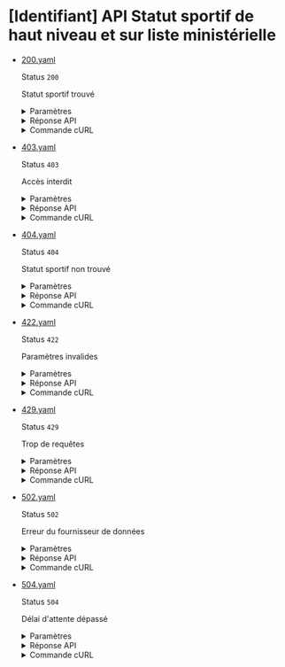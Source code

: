 # [Identifiant] API Statut sportif de haut niveau et sur liste ministérielle
* [200.yaml](200.yaml)

  Status `200`

  Statut sportif trouvé

  <details><summary>Paramètres</summary>
  <p>

  ```json
  {
    "identifiant": "12345"
  }
  ```

  </p>
  </details>

  <details><summary>Réponse API</summary>
  <p>

  ```json
  {
    "data": {
      "identite": {
        "nom_naissance": "Dupont",
        "nom_usage": "Martin",
        "prenoms": "Jean Claude",
        "date_naissance": "1990-05-15",
        "sexe": "M"
      },
      "est_sportif_de_haut_niveau": true,
      "a_ete_sportif_de_haut_niveau": true,
      "informations_statut": {
        "periode": {
          "date_debut_statut": "2023-01-01",
          "date_fin_statut": "2025-09-30"
        },
        "federation": {
          "code_federation": "29",
          "nom_federation": "fédération française de handball",
          "nom_court_federation": "HANDBALL"
        },
        "etablissement": {
          "code_etablissement": "2075",
          "nom_etablissement": "Maison de la Performance Nouvelle-Aquitaine"
        },
        "region": {
          "code_region": "75",
          "nom_region": "Nouvelle-Aquitaine"
        },
        "categorie": {
          "code_categorie": "2",
          "nom_categorie": "elite",
          "valeur": "4"
        },
        "sportif_de_haut_niveau": true
      },
      "informations_statuts_precedents": [
        {
          "fiche": 789456,
          "periode": {
            "date_debut_statut": "2021-01-01",
            "date_fin_statut": "2022-12-31"
          },
          "federation": {
            "code_federation": "69",
            "nom_federation": "Fédération Française de Triathlon et Disciplines Enchaînées",
            "nom_court_federation": "TRIATHLON"
          },
          "etablissement": {
            "code_etablissement": "1093",
            "nom_etablissement": "Maison de la Performance Occitanie"
          },
          "region": {
            "code_region": "76",
            "nom_region": "Occitanie"
          },
          "categorie": {
            "code_categorie": "4",
            "nom_categorie": "Elite",
            "valeur": "128"
          },
          "sportif_de_haut_niveau": true
        }
      ]
    },
    "links": {},
    "meta": {}
  }
  ```

  </p>
  </details>

  <details><summary>Commande cURL</summary>
  <p>

  ```bash
  curl -H "Authorization: Bearer $token" \
    -G -d 'recipient=13002526500013' -d 'identifiant=12345' \
    --url "https://staging.particulier.api.gouv.fr/v3/sdh/statut_sportif/identifiant"
  ```

  </p>
  </details>
* [403.yaml](403.yaml)

  Status `403`

  Accès interdit

  <details><summary>Paramètres</summary>
  <p>

  ```json
  {
    "identifiant": "98765"
  }
  ```

  </p>
  </details>

  <details><summary>Réponse API</summary>
  <p>

  ```json
  {
    "errors": [
      {
        "code": "00100",
        "title": "Privilèges insuffisants",
        "detail": "Votre token est valide mais vos privilèges sont insuffisants. Listez vos privilèges sur /api/introspect",
        "source": {
          "parameter": "token"
        },
        "meta": {}
      }
    ]
  }
  ```

  </p>
  </details>

  <details><summary>Commande cURL</summary>
  <p>

  ```bash
  curl -H "Authorization: Bearer $token" \
    -G -d 'recipient=13002526500013' -d 'identifiant=98765' \
    --url "https://staging.particulier.api.gouv.fr/v3/sdh/statut_sportif/identifiant"
  ```

  </p>
  </details>
* [404.yaml](404.yaml)

  Status `404`

  Statut sportif non trouvé

  <details><summary>Paramètres</summary>
  <p>

  ```json
  {
    "identifiant": "54321"
  }
  ```

  </p>
  </details>

  <details><summary>Réponse API</summary>
  <p>

  ```json
  {
    "errors": [
      {
        "code": "37003",
        "title": "Entité non trouvée",
        "detail": "Aucun statut sportif n'a pu être trouvé avec les critères de recherche fournis.",
        "source": null,
        "meta": {
          "provider": "SDH"
        }
      }
    ]
  }
  ```

  </p>
  </details>

  <details><summary>Commande cURL</summary>
  <p>

  ```bash
  curl -H "Authorization: Bearer $token" \
    -G -d 'recipient=13002526500013' -d 'identifiant=54321' \
    --url "https://staging.particulier.api.gouv.fr/v3/sdh/statut_sportif/identifiant"
  ```

  </p>
  </details>
* [422.yaml](422.yaml)

  Status `422`

  Paramètres invalides

  <details><summary>Paramètres</summary>
  <p>

  ```json
  {
    "identifiant": "43210"
  }
  ```

  </p>
  </details>

  <details><summary>Réponse API</summary>
  <p>

  ```json
  {
    "errors": [
      {
        "code": "00366",
        "title": "Entité non traitable",
        "detail": "Un ou plusieurs paramètres ne sont pas correctement formatés",
        "source": null,
        "meta": {}
      }
    ]
  }
  ```

  </p>
  </details>

  <details><summary>Commande cURL</summary>
  <p>

  ```bash
  curl -H "Authorization: Bearer $token" \
    -G -d 'recipient=13002526500013' -d 'identifiant=43210' \
    --url "https://staging.particulier.api.gouv.fr/v3/sdh/statut_sportif/identifiant"
  ```

  </p>
  </details>
* [429.yaml](429.yaml)

  Status `429`

  Trop de requêtes

  <details><summary>Paramètres</summary>
  <p>

  ```json
  {
    "identifiant": "56789"
  }
  ```

  </p>
  </details>

  <details><summary>Réponse API</summary>
  <p>

  ```json
  {
    "errors": [
      {
        "code": "00429",
        "title": "Trop de requêtes",
        "detail": "Vous avez effectué trop de requêtes",
        "source": null,
        "meta": {}
      }
    ]
  }
  ```

  </p>
  </details>

  <details><summary>Commande cURL</summary>
  <p>

  ```bash
  curl -H "Authorization: Bearer $token" \
    -G -d 'recipient=13002526500013' -d 'identifiant=56789' \
    --url "https://staging.particulier.api.gouv.fr/v3/sdh/statut_sportif/identifiant"
  ```

  </p>
  </details>
* [502.yaml](502.yaml)

  Status `502`

  Erreur du fournisseur de données

  <details><summary>Paramètres</summary>
  <p>

  ```json
  {
    "identifiant": "24680"
  }
  ```

  </p>
  </details>

  <details><summary>Réponse API</summary>
  <p>

  ```json
  {
    "errors": [
      {
        "code": "37999",
        "title": "Erreur inconnue du fournisseur de données",
        "detail": "La réponse retournée par le fournisseur de données est invalide et inconnue de notre service. L'équipe technique a été notifiée de cette erreur pour investigation.",
        "source": null,
        "meta": {
          "provider": "SDH"
        }
      }
    ]
  }
  ```

  </p>
  </details>

  <details><summary>Commande cURL</summary>
  <p>

  ```bash
  curl -H "Authorization: Bearer $token" \
    -G -d 'recipient=13002526500013' -d 'identifiant=24680' \
    --url "https://staging.particulier.api.gouv.fr/v3/sdh/statut_sportif/identifiant"
  ```

  </p>
  </details>
* [504.yaml](504.yaml)

  Status `504`

  Délai d'attente dépassé

  <details><summary>Paramètres</summary>
  <p>

  ```json
  {
    "identifiant": "13579"
  }
  ```

  </p>
  </details>

  <details><summary>Réponse API</summary>
  <p>

  ```json
  {
    "errors": [
      {
        "code": "37002",
        "title": "Intermédiaire hors-délai",
        "detail": "Temps d'attente d'une réponse du fournisseur de données écoulé.",
        "source": null,
        "meta": {
          "provider": "SDH"
        }
      }
    ]
  }
  ```

  </p>
  </details>

  <details><summary>Commande cURL</summary>
  <p>

  ```bash
  curl -H "Authorization: Bearer $token" \
    -G -d 'recipient=13002526500013' -d 'identifiant=13579' \
    --url "https://staging.particulier.api.gouv.fr/v3/sdh/statut_sportif/identifiant"
  ```

  </p>
  </details>
